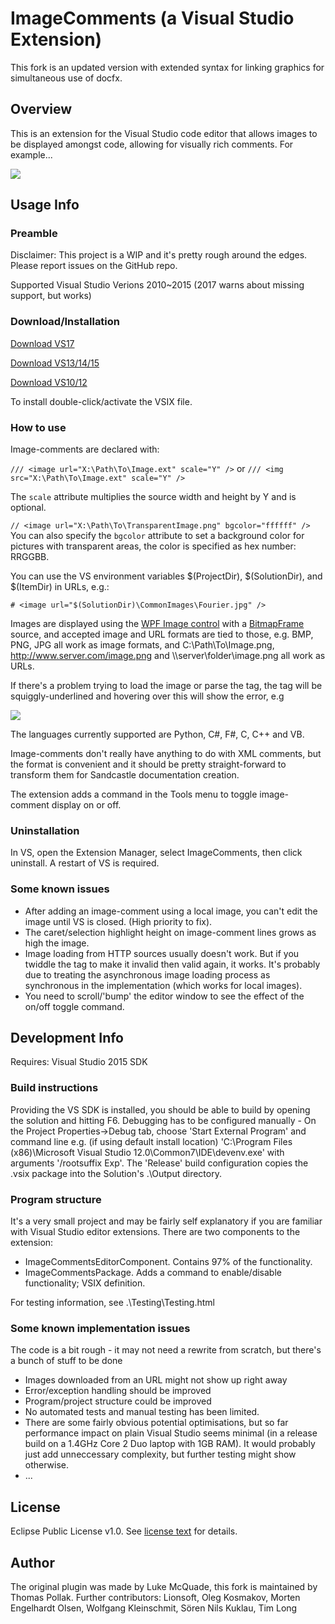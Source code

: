 # ImageComments (a Visual Studio Extension)

This fork is an updated version with extended syntax for linking graphics for simultaneous use of docfx.

## Overview
This is an extension for the Visual Studio code editor that allows images to be displayed amongst code, allowing for visually rich comments. For example...

![](http://lukesdm.github.com/image-comments/media/example-1.png)

## Usage Info

### Preamble
Disclaimer: This project is a WIP and it's pretty rough around the edges. Please report issues on the GitHub repo.

Supported Visual Studio Verions 2010~2015 (2017 warns about missing support, but works)

### Download/Installation
[Download VS17](https://github.com/jvanderwald/image-comments/blob/master/Output/ImageComments.vsix)

[Download VS13/14/15](https://github.com/TomSmartBishop/image-comments/raw/master/Output/ImageComments.vsix)

[Download VS10/12](https://github.com/TomSmartBishop/image-comments/raw/master/Output/ImageComments.VS10.vsix)

To install double-click/activate the VSIX file.

### How to use
Image-comments are declared with:

`/// <image url="X:\Path\To\Image.ext" scale="Y" />` or `/// <img src="X:\Path\To\Image.ext" scale="Y" />`


The `scale` attribute multiplies the source width and height by Y and is optional.

`// <image url="X:\Path\To\TransparentImage.png" bgcolor="ffffff" />`
You can also specify the `bgcolor` attribute to set a background color for pictures with transparent areas, the color is specified as hex number: RRGGBB.

You can use the VS environment variables $(ProjectDir), $(SolutionDir), and $(ItemDir) in URLs, e.g.:

`# <image url="$(SolutionDir)\CommonImages\Fourier.jpg" />` 


Images are displayed using the [WPF Image control](http://msdn.microsoft.com/en-us/library/ms610982) with a [BitmapFrame](http://msdn.microsoft.com/en-us/library/ms619213) source, and accepted image and URL formats are tied to those, e.g. BMP, PNG, JPG all work as image formats, and C:\Path\To\Image.png, http://www.server.com/image.png and \\\server\folder\image.png all work as URLs.


If there's a problem trying to load the image or parse the tag, the tag will be squiggly-underlined and hovering over this will show the error, e.g


![](http://lukesdm.github.com/image-comments/media/error-example-1.png)


The languages currently supported are Python, C#, F#, C, C++ and VB.


Image-comments don't really have anything to do with XML comments, but the format is convenient and it should be pretty straight-forward to transform them for Sandcastle documentation creation.


The extension adds a command in the Tools menu to toggle image-comment display on or off.


### Uninstallation
In VS, open the Extension Manager, select ImageComments, then click uninstall. A restart of VS is required.

### Some known issues
* After adding an image-comment using a local image, you can't edit the image until VS is closed. (High priority to fix).
* The caret/selection highlight height on image-comment lines grows as high the image.
* Image loading from HTTP sources usually doesn't work. But if you twiddle the tag to make it invalid then valid again, it works. It's probably due to treating the asynchronous image loading process as synchronous in the implementation (which works for local images).
* You need to scroll/'bump' the editor window to see the effect of the on/off toggle command.

## Development Info
Requires: Visual Studio 2015 SDK

### Build instructions
Providing the VS SDK is installed, you should be able to build by opening the solution and hitting F6. Debugging has to be configured manually - On the Project Properties->Debug tab, choose 'Start External Program' and command line e.g. (if using default install location) 'C:\Program Files (x86)\Microsoft Visual Studio 12.0\Common7\IDE\devenv.exe' with arguments '/rootsuffix Exp'. The 'Release' build configuration copies the .vsix package into the Solution's .\Output directory.

### Program structure
It's a very small project and may be fairly self explanatory if you are familiar with Visual Studio editor extensions.
There are two components to the extension:

* ImageCommentsEditorComponent. Contains 97% of the functionality.
* ImageCommentsPackage. Adds a command to enable/disable functionality; VSIX definition.

For testing information, see .\Testing\Testing.html
### Some known implementation issues
The code is a bit rough - it may not need a rewrite from scratch, but there's a bunch of stuff to be done

* Images downloaded from an URL might not show up right away
* Error/exception handling should be improved
* Program/project structure could be improved
* No automated tests and manual testing has been limited.
* There are some fairly obvious potential optimisations, but so far performance impact on plain Visual Studio seems minimal (in a release build on a 1.4GHz Core 2 Duo laptop with 1GB RAM). It would probably just add unneccessary complexity, but further testing might show otherwise.
* ...

## License
Eclipse Public License v1.0. See [license text](http://github.com/lukesdm/image-comments/raw/master/License.txt) for details.

## Author
The original plugin was made by Luke McQuade, this fork is maintained by Thomas Pollak. Further contributors: Lionsoft, Oleg Kosmakov, Morten Engelhardt Olsen, Wolfgang Kleinschmit, Sören Nils Kuklau, Tim Long
